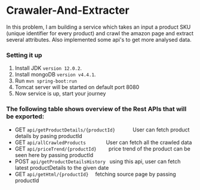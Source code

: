 # Crawaler-And-Extracter

In this problem, I am building a service which takes an input a product SKU (unique identifier for every product) and crawl the amazon page and extract several attributes. Also implemented some api's to get more analysed data.

### Setting it up
1. Install JDK `version 12.0.2`.
2. Install mongoDB `version v4.4.1`.
3. Run `mvn spring-boot:run`
4. Tomcat server will be started on default port 8080
5. Now service is up, start your journey

### The following table shows overview of the Rest APIs that will be exported:

- GET     `api/getProductDetails/{productId}      `	     User can fetch product details by pasing productId
- GET     `api/allCrawledProducts       `                User can fetch all the crawled data
- GET     `api/priceTrend/{productId}    `               price trend of the product can be seen here by passing productId
- POST    `api/getProductDetailsHistory `                using this api, user can fetch latest productDetails to the given date
- GET     `api/getHtml/{productId}  `                    fetching source page by passing productId
